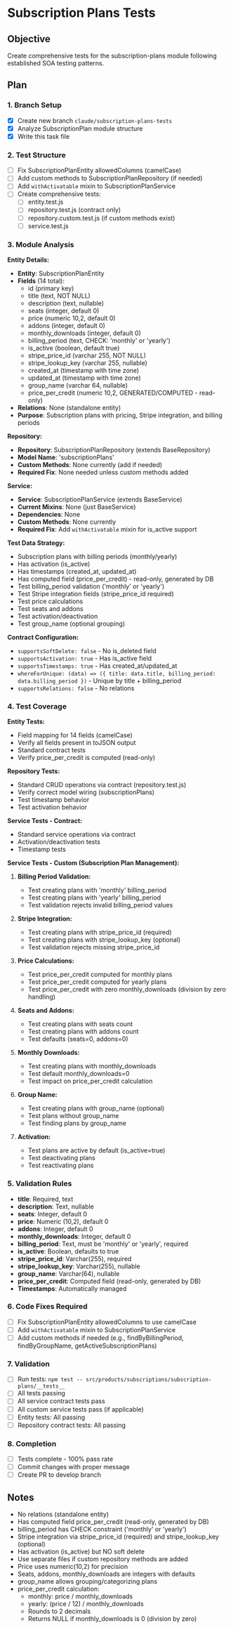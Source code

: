 # Subscription Plans Tests

## Objective
Create comprehensive tests for the subscription-plans module following established SOA testing patterns.

## Plan

### 1. Branch Setup
- [x] Create new branch `claude/subscription-plans-tests`
- [x] Analyze SubscriptionPlan module structure
- [x] Write this task file

### 2. Test Structure
- [ ] Fix SubscriptionPlanEntity allowedColumns (camelCase)
- [ ] Add custom methods to SubscriptionPlanRepository (if needed)
- [ ] Add `withActivatable` mixin to SubscriptionPlanService
- [ ] Create comprehensive tests:
  - [ ] entity.test.js
  - [ ] repository.test.js (contract only)
  - [ ] repository.custom.test.js (if custom methods exist)
  - [ ] service.test.js

### 3. Module Analysis

**Entity Details:**
- **Entity**: SubscriptionPlanEntity
- **Fields** (14 total):
  - id (primary key)
  - title (text, NOT NULL)
  - description (text, nullable)
  - seats (integer, default 0)
  - price (numeric 10,2, default 0)
  - addons (integer, default 0)
  - monthly_downloads (integer, default 0)
  - billing_period (text, CHECK: 'monthly' or 'yearly')
  - is_active (boolean, default true)
  - stripe_price_id (varchar 255, NOT NULL)
  - stripe_lookup_key (varchar 255, nullable)
  - created_at (timestamp with time zone)
  - updated_at (timestamp with time zone)
  - group_name (varchar 64, nullable)
  - price_per_credit (numeric 10,2, GENERATED/COMPUTED - read-only)
- **Relations**: None (standalone entity)
- **Purpose**: Subscription plans with pricing, Stripe integration, and billing periods

**Repository:**
- **Repository**: SubscriptionPlanRepository (extends BaseRepository)
- **Model Name**: 'subscriptionPlans'
- **Custom Methods**: None currently (add if needed)
- **Required Fix**: None needed unless custom methods added

**Service:**
- **Service**: SubscriptionPlanService (extends BaseService)
- **Current Mixins**: None (just BaseService)
- **Dependencies**: None
- **Custom Methods**: None currently
- **Required Fix**: Add `withActivatable` mixin for is_active support

**Test Data Strategy:**
- Subscription plans with billing periods (monthly/yearly)
- Has activation (is_active)
- Has timestamps (created_at, updated_at)
- Has computed field (price_per_credit) - read-only, generated by DB
- Test billing_period validation ('monthly' or 'yearly')
- Test Stripe integration fields (stripe_price_id required)
- Test price calculations
- Test seats and addons
- Test activation/deactivation
- Test group_name (optional grouping)

**Contract Configuration:**
- `supportsSoftDelete: false` - No is_deleted field
- `supportsActivation: true` - Has is_active field
- `supportsTimestamps: true` - Has created_at/updated_at
- `whereForUnique: (data) => ({ title: data.title, billing_period: data.billing_period })` - Unique by title + billing_period
- `supportsRelations: false` - No relations

### 4. Test Coverage

**Entity Tests:**
- Field mapping for 14 fields (camelCase)
- Verify all fields present in toJSON output
- Standard contract tests
- Verify price_per_credit is computed (read-only)

**Repository Tests:**
- Standard CRUD operations via contract (repository.test.js)
- Verify correct model wiring (subscriptionPlans)
- Test timestamp behavior
- Test activation behavior

**Service Tests - Contract:**
- Standard service operations via contract
- Activation/deactivation tests
- Timestamp tests

**Service Tests - Custom (Subscription Plan Management):**

1. **Billing Period Validation:**
   - Test creating plans with 'monthly' billing_period
   - Test creating plans with 'yearly' billing_period
   - Test validation rejects invalid billing_period values

2. **Stripe Integration:**
   - Test creating plans with stripe_price_id (required)
   - Test creating plans with stripe_lookup_key (optional)
   - Test validation rejects missing stripe_price_id

3. **Price Calculations:**
   - Test price_per_credit computed for monthly plans
   - Test price_per_credit computed for yearly plans
   - Test price_per_credit with zero monthly_downloads (division by zero handling)

4. **Seats and Addons:**
   - Test creating plans with seats count
   - Test creating plans with addons count
   - Test defaults (seats=0, addons=0)

5. **Monthly Downloads:**
   - Test creating plans with monthly_downloads
   - Test default monthly_downloads=0
   - Test impact on price_per_credit calculation

6. **Group Name:**
   - Test creating plans with group_name (optional)
   - Test plans without group_name
   - Test finding plans by group_name

7. **Activation:**
   - Test plans are active by default (is_active=true)
   - Test deactivating plans
   - Test reactivating plans

### 5. Validation Rules
- **title**: Required, text
- **description**: Text, nullable
- **seats**: Integer, default 0
- **price**: Numeric (10,2), default 0
- **addons**: Integer, default 0
- **monthly_downloads**: Integer, default 0
- **billing_period**: Text, must be 'monthly' or 'yearly', required
- **is_active**: Boolean, defaults to true
- **stripe_price_id**: Varchar(255), required
- **stripe_lookup_key**: Varchar(255), nullable
- **group_name**: Varchar(64), nullable
- **price_per_credit**: Computed field (read-only, generated by DB)
- **Timestamps**: Automatically managed

### 6. Code Fixes Required
- [ ] Fix SubscriptionPlanEntity allowedColumns to use camelCase
- [ ] Add `withActivatable` mixin to SubscriptionPlanService
- [ ] Add custom methods if needed (e.g., findByBillingPeriod, findByGroupName, getActiveSubscriptionPlans)

### 7. Validation
- [ ] Run tests: `npm test -- src/products/subscriptions/subscription-plans/__tests__`
- [ ] All tests passing
- [ ] All service contract tests pass
- [ ] All custom service tests pass (if applicable)
- [ ] Entity tests: All passing
- [ ] Repository contract tests: All passing

### 8. Completion
- [ ] Tests complete - 100% pass rate
- [ ] Commit changes with proper message
- [ ] Create PR to develop branch

## Notes
- No relations (standalone entity)
- Has computed field price_per_credit (read-only, generated by DB)
- billing_period has CHECK constraint ('monthly' or 'yearly')
- Stripe integration via stripe_price_id (required) and stripe_lookup_key (optional)
- Has activation (is_active) but NO soft delete
- Use separate files if custom repository methods are added
- Price uses numeric(10,2) for precision
- Seats, addons, monthly_downloads are integers with defaults
- group_name allows grouping/categorizing plans
- price_per_credit calculation:
  - monthly: price / monthly_downloads
  - yearly: (price / 12) / monthly_downloads
  - Rounds to 2 decimals
  - Returns NULL if monthly_downloads is 0 (division by zero)
